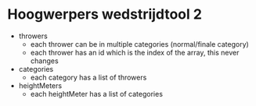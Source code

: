 # Hoogwerpers wedstrijdtool 2

- throwers
  - each thrower can be in multiple categories (normal/finale category)
  - each thrower has an id which is the index of the array, this never changes
- categories
  - each category has a list of throwers
- heightMeters
  - each heightMeter has a list of categories
